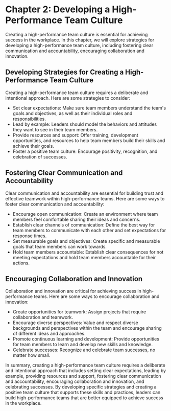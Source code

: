 Chapter 2: Developing a High-Performance Team Culture
=====================================================

Creating a high-performance team culture is essential for achieving success in the workplace. In this chapter, we will explore strategies for developing a high-performance team culture, including fostering clear communication and accountability, encouraging collaboration and innovation.

Developing Strategies for Creating a High-Performance Team Culture
------------------------------------------------------------------

Creating a high-performance team culture requires a deliberate and intentional approach. Here are some strategies to consider:

* Set clear expectations: Make sure team members understand the team's goals and objectives, as well as their individual roles and responsibilities.
* Lead by example: Leaders should model the behaviors and attitudes they want to see in their team members.
* Provide resources and support: Offer training, development opportunities, and resources to help team members build their skills and achieve their goals.
* Foster a positive team culture: Encourage positivity, recognition, and celebration of successes.

Fostering Clear Communication and Accountability
------------------------------------------------

Clear communication and accountability are essential for building trust and effective teamwork within high-performance teams. Here are some ways to foster clear communication and accountability:

* Encourage open communication: Create an environment where team members feel comfortable sharing their ideas and concerns.
* Establish clear channels of communication: Define the best way for team members to communicate with each other and set expectations for response times.
* Set measurable goals and objectives: Create specific and measurable goals that team members can work towards.
* Hold team members accountable: Establish clear consequences for not meeting expectations and hold team members accountable for their actions.

Encouraging Collaboration and Innovation
----------------------------------------

Collaboration and innovation are critical for achieving success in high-performance teams. Here are some ways to encourage collaboration and innovation:

* Create opportunities for teamwork: Assign projects that require collaboration and teamwork.
* Encourage diverse perspectives: Value and respect diverse backgrounds and perspectives within the team and encourage sharing of different ideas and approaches.
* Promote continuous learning and development: Provide opportunities for team members to learn and develop new skills and knowledge.
* Celebrate successes: Recognize and celebrate team successes, no matter how small.

In summary, creating a high-performance team culture requires a deliberate and intentional approach that includes setting clear expectations, leading by example, providing resources and support, fostering clear communication and accountability, encouraging collaboration and innovation, and celebrating successes. By developing specific strategies and creating a positive team culture that supports these skills and practices, leaders can build high-performance teams that are better equipped to achieve success in the workplace.
